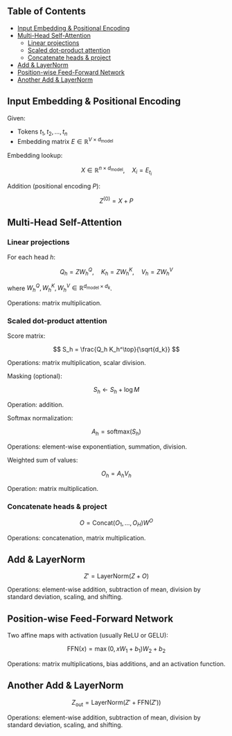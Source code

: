 ## Table of Contents

- [Input Embedding & Positional Encoding](#input-embedding--positional-encoding)
- [Multi-Head Self-Attention](#multi-head-self-attention)
  - [Linear projections](#linear-projections)
  - [Scaled dot-product attention](#scaled-dot-product-attention)
  - [Concatenate heads & project](#concatenate-heads--project)
- [Add & LayerNorm](#add--layernorm)
- [Position-wise Feed-Forward Network](#position-wise-feed-forward-network)
- [Another Add & LayerNorm](#another-add--layernorm)

## Input Embedding & Positional Encoding

Given:
- Tokens $t_1, t_2, \dots, t_n$
- Embedding matrix $E \in \mathbb{R}^{V \times d_{\mathrm{model}}}$

Embedding lookup:

$$
X \in \mathbb{R}^{n \times d_{\mathrm{model}}}, \quad X_i = E_{t_i}
$$

Addition (positional encoding $P$):

$$
Z^{(0)} = X + P
$$


## Multi-Head Self-Attention

### Linear projections

For each head $h$:

$$
Q_h = Z W_h^Q,\quad K_h = Z W_h^K,\quad V_h = Z W_h^V
$$

where $W_h^Q, W_h^K, W_h^V \in \mathbb{R}^{d_{\mathrm{model}} \times d_k}$.

Operations: matrix multiplication.


### Scaled dot-product attention

Score matrix:

$$
S_h = \frac{Q_h K_h^\top}{\sqrt{d_k}}
$$

Operations: matrix multiplication, scalar division.

Masking (optional):

$$
S_h \leftarrow S_h + \log M
$$

Operation: addition.

Softmax normalization:

$$
A_h = \mathrm{softmax}(S_h)
$$

Operations: element-wise exponentiation, summation, division.

Weighted sum of values:

$$
O_h = A_h V_h
$$

Operation: matrix multiplication.


### Concatenate heads & project

$$
O = \mathrm{Concat}(O_1, \dots, O_H) W^O
$$

Operations: concatenation, matrix multiplication.


## Add & LayerNorm

$$
Z' = \mathrm{LayerNorm}(Z + O)
$$

Operations: element-wise addition, subtraction of mean, division by standard deviation, scaling, and shifting.


## Position-wise Feed-Forward Network

Two affine maps with activation (usually ReLU or GELU):

$$
\mathrm{FFN}(x) = \max(0,\, x W_1 + b_1) W_2 + b_2
$$

Operations: matrix multiplications, bias additions, and an activation function.


## Another Add & LayerNorm

$$
Z_{\mathrm{out}} = \mathrm{LayerNorm}(Z' + \mathrm{FFN}(Z'))
$$

Operations: element-wise addition, subtraction of mean, division by standard deviation, scaling, and shifting.
